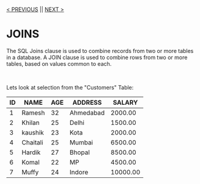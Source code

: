 [< PREVIOUS](aliases.md) || [NEXT >](innerjoin.md)

# JOINS

The SQL Joins clause is used to combine records from two or more tables in a database. A JOIN clause is used to combine rows from two or more tables, based on values common to each.

<br />

Lets look at selection from the "Customers" Table:

| ID | NAME     | AGE | ADDRESS   | SALARY   |
| -- | -------- | --- | --------- | -------- |
|  1 | Ramesh   |  32 | Ahmedabad |  2000.00 |
|  2 | Khilan   |  25 | Delhi     |  1500.00 |
|  3 | kaushik  |  23 | Kota      |  2000.00 |
|  4 | Chaitali |  25 | Mumbai    |  6500.00 |
|  5 | Hardik   |  27 | Bhopal    |  8500.00 |
|  6 | Komal    |  22 | MP        |  4500.00 |
|  7 | Muffy    |  24 | Indore    | 10000.00 |
